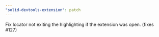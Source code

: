 ```yaml
---
"solid-devtools-extension": patch
---
```


Fix locator not exiting the highlighting if the extension was open. (fixes #127)
